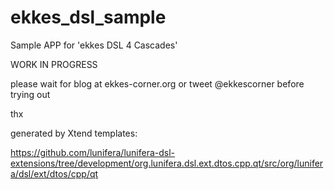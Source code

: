# ekkes_dsl_sample
Sample APP for 'ekkes DSL 4 Cascades'

WORK IN PROGRESS 

please  wait for blog
at ekkes-corner.org
or tweet @ekkescorner
before trying out

thx

generated by Xtend templates:

https://github.com/lunifera/lunifera-dsl-extensions/tree/development/org.lunifera.dsl.ext.dtos.cpp.qt/src/org/lunifera/dsl/ext/dtos/cpp/qt
